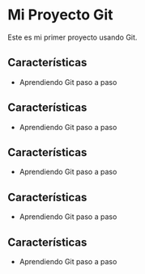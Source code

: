﻿# Mi Proyecto Git

Este es mi primer proyecto usando Git.
## Características
- Aprendiendo Git paso a paso
## Características
- Aprendiendo Git paso a paso
## Características
- Aprendiendo Git paso a paso
## Características
- Aprendiendo Git paso a paso
## Características
- Aprendiendo Git paso a paso
